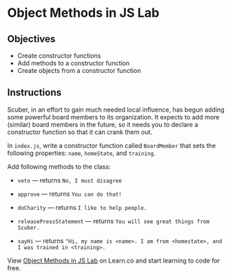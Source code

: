 # Object Methods in JS Lab

## Objectives
+ Create constructor functions
+ Add methods to a constructor function
+ Create objects from a constructor function

## Instructions
Scuber, in an effort to gain much needed local influence, has begun adding some powerful board members to its organization.  It expects to add more (similar) board members in the future, so it needs you to declare a constructor function so that it can crank them out.

In `index.js`, write a constructor function called `BoardMember` that sets the following properties: `name`, `homeState`, and `training`.

Add following methods to the class:
+ `veto` — returns `No, I must disagree`

+ `approve` — returns `You can do that!`

+ `doCharity` — returns `I like to help people.`

+ `releasePressStatement` — returns `You will see great things from Scuber.`

+ `sayHi` — returns `"Hi, my name is <name>. I am from <homestate>, and I was trained in <training>.`

<p class='util--hide'>View <a href='https://learn.co/lessons/js-object-oriented-object-methods-lab' title='Object Methods Lab '>Object Methods in JS Lab</a> on Learn.co and start learning to code for free.</p>
